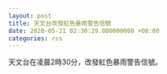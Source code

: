 ```yaml
---
layout: post
title: 天文台改發紅色暴雨警告信號
date: 2020-05-21 02:30:29.000000000 +08:00
categories: rss
---
```


天文台在凌晨2時30分，改發紅色暴雨警告信號。
